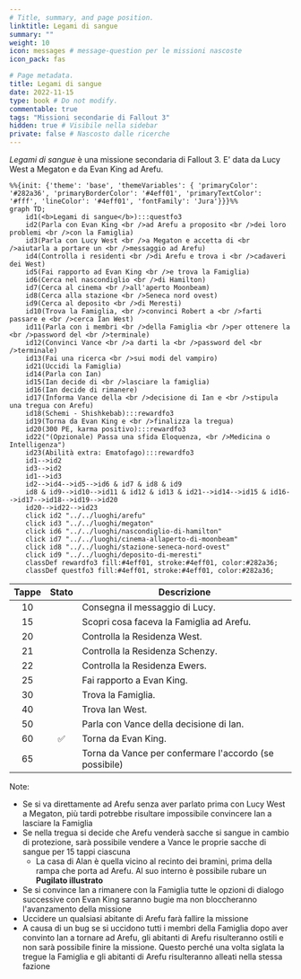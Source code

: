 ```yaml
---
# Title, summary, and page position.
linktitle: Legami di sangue
summary: ""
weight: 10
icon: messages # message-question per le missioni nascoste
icon_pack: fas

# Page metadata.
title: Legami di sangue
date: 2022-11-15
type: book # Do not modify.
commentable: true
tags: "Missioni secondarie di Fallout 3"
hidden: true # Visibile nella sidebar
private: false # Nascosto dalle ricerche
---
```


*Legami di sangue* è una missione secondaria di Fallout 3. E' data da Lucy West a Megaton e da Evan King ad Arefu.



```mermaid
%%{init: {'theme': 'base', 'themeVariables': { 'primaryColor': '#282a36', 'primaryBorderColor': '#4eff01', 'primaryTextColor': '#fff', 'lineColor': '#4eff01', 'fontFamily': 'Jura'}}}%%
graph TD;
    id1(<b>Legami di sangue</b>):::questfo3
    id2(Parla con Evan King <br />ad Arefu a proposito <br />dei loro problemi <br />con la Famiglia)
    id3(Parla con Lucy West <br />a Megaton e accetta di <br />aiutarla a portare un <br />messaggio ad Arefu)
    id4(Controlla i residenti <br />di Arefu e trova i <br />cadaveri dei West)
    id5(Fai rapporto ad Evan King <br />e trova la Famiglia)
    id6(Cerca nel nascondiglio <br />di Hamilton)
    id7(Cerca al cinema <br />all'aperto Moonbeam) 
    id8(Cerca alla stazione <br />Seneca nord ovest)
    id9(Cerca al deposito <br />di Meresti)
    id10(Trova la Famiglia, <br />convinci Robert a <br />farti passare e <br />cerca Ian West)
    id11(Parla con i membri <br />della Famiglia <br />per ottenere la <br />password del <br />terminale)
    id12(Convinci Vance <br />a darti la <br />password del <br />terminale)
    id13(Fai una ricerca <br />sui modi del vampiro) 
    id21(Uccidi la Famiglia)
    id14(Parla con Ian)
    id15(Ian decide di <br />lasciare la famiglia)
    id16(Ian decide di rimanere)
    id17(Informa Vance della <br />decisione di Ian e <br />stipula una tregua con Arefu)
    id18(Schemi - Shishkebab):::rewardfo3
    id19(Torna da Evan King e <br />finalizza la tregua)
    id20(300 PE, karma positivo):::rewardfo3
    id22("(Opzionale) Passa una sfida Eloquenza, <br />Medicina o Intelligenza")
    id23(Abilità extra: Ematofago):::rewardfo3
    id1-->id2
    id3-->id2
    id1-->id3
    id2-->id4-->id5-->id6 & id7 & id8 & id9
    id8 & id9-->id10-->id11 & id12 & id13 & id21-->id14-->id15 & id16-->id17-->id18-->id19-->id20
    id20-->id22-->id23
    click id2 "../../luoghi/arefu"
    click id3 "../../luoghi/megaton"
    click id6 "../../luoghi/nascondiglio-di-hamilton"
    click id7 "../../luoghi/cinema-allaperto-di-moonbeam"
    click id8 "../../luoghi/stazione-seneca-nord-ovest"
    click id9 "../../luoghi/deposito-di-meresti"
    classDef rewardfo3 fill:#4eff01, stroke:#4eff01, color:#282a36;
    classDef questfo3 fill:#4eff01, stroke:#4eff01, color:#282a36;
```

| Tappe |       Stato        | Descrizione                              |
| :---: | :----------------: | ---------------------------------------- |
|  10   |                    | Consegna il messaggio di Lucy.           |
|  15   |                    | Scopri cosa faceva la Famiglia ad Arefu. |
|  20   |                    | Controlla la Residenza West.             |
|  21   |                    | Controlla la Residenza Schenzy.          |
|  22   |                    | Controlla la Residenza Ewers.            |
|  25   |                    | Fai rapporto a Evan King.                |
|  30   |                    | Trova la Famiglia.                       |
|  40   |                    | Trova Ian West.                          |
|  50   |                    | Parla con Vance della decisione di Ian.  |
|  60   | :white_check_mark: | Torna da Evan King.                      |
| 65 |                    |     Torna da Vance per confermare l'accordo (se possibile)                                     |


Note:
- Se si va direttamente ad Arefu senza aver parlato prima con Lucy West a Megaton, più tardi potrebbe risultare impossibile convincere Ian a lasciare la Famiglia
- Se nella tregua si decide che Arefu venderà sacche si sangue in cambio di protezione, sarà possibile vendere a Vance le proprie sacche di sangue per 15 tappi ciascuna
  - La casa di Alan è quella vicino al recinto dei bramini, prima della rampa che porta ad Arefu. Al suo interno è possibile rubare un **Pugilato illustrato**
- Se si  convince Ian a rimanere con la Famiglia tutte le opzioni di dialogo successive con Evan King saranno bugie ma non bloccheranno l'avanzamento della missione
- Uccidere un qualsiasi abitante di Arefu farà fallire la missione
- A causa di un bug se si uccidono tutti i membri della Famiglia dopo aver convinto Ian a tornare ad Arefu, gli abitanti di Arefu risulteranno ostili e non sarà possibile finire la missione. Questo perché una volta siglata la tregue la Famiglia e gli abitanti di Arefu risulteranno alleati nella stessa fazione

